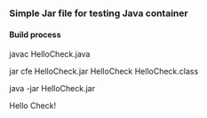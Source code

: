 ### Simple Jar file for testing Java container

#### Build process
 javac HelloCheck.java

 jar cfe HelloCheck.jar HelloCheck HelloCheck.class

 java -jar HelloCheck.jar
 
Hello Check!
   
